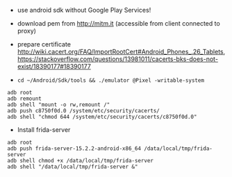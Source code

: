 - use android sdk without Google Play Services!

- download pem from http://mitm.it (accessible from client connected to proxy)
- prepare certificate http://wiki.cacert.org/FAQ/ImportRootCert#Android_Phones_.26_Tablets, https://stackoverflow.com/questions/13981011/cacerts-bks-does-not-exist/18390177#18390177
- `cd ~/Android/Sdk/tools && ./emulator @Pixel -writable-system`
```
adb root
adb remount
adb shell "mount -o rw,remount /"
adb push c8750f0d.0 /system/etc/security/cacerts/
adb shell "chmod 644 /system/etc/security/cacerts/c8750f0d.0"
```

- Install frida-server

```
adb root
adb push frida-server-15.2.2-android-x86_64 /data/local/tmp/frida-server
adb shell chmod +x /data/local/tmp/frida-server
adb shell "/data/local/tmp/frida-server &"
```